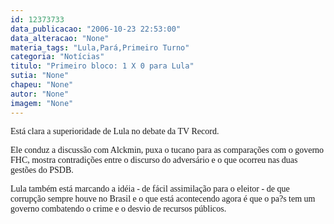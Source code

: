```yaml
---
id: 12373733
data_publicacao: "2006-10-23 22:53:00"
data_alteracao: "None"
materia_tags: "Lula,Pará,Primeiro Turno"
categoria: "Notícias"
titulo: "Primeiro bloco: 1 X 0 para Lula"
sutia: "None"
chapeu: "None"
autor: "None"
imagem: "None"
---
```

<p><P><FONT face=Verdana>Está clara a superioridade de Lula no debate da TV Record. </FONT></P></p>
<p><P><FONT face=Verdana>Ele conduz a discussão com Alckmin, puxa o tucano para as comparações com o governo FHC, mostra contradições entre o discurso do adversário e o que ocorreu nas duas gestões do PSDB.</FONT></P></p>
<p><P><FONT face=Verdana>Lula também está marcando a idéia - de fácil assimilação para o eleitor - de que corrupção sempre houve no Brasil e o que está acontecendo agora é que o pa?s tem um governo combatendo o crime e o desvio de recursos públicos.</FONT></P> </p>
